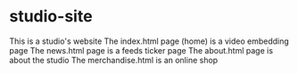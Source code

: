 # studio-site
This is a studio's website
The index.html page (home) is a video embedding page
The news.html page is a feeds ticker page
The about.html page is about the studio
The merchandise.html is an online shop
